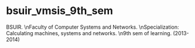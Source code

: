 bsuir_vmsis_9th_sem
===================

BSUIR. 
\nFaculty of Computer Systems and Networks.
\nSpecialization: Calculating machines, systems and networks.
\n9th sem of learning. (2013-2014)

